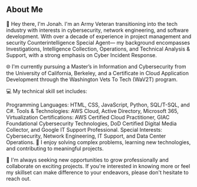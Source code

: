 ## About Me

👋 Hey there, I'm Jonah. I'm an Army Veteran transitioning into the tech industry with interests in cybersecurity, network engineering, and software development. 
With over a decade of experience in project management and security Counterintelligence Special Agent— my background encompasses Investigations, Intelligence Collection, Operations, and Technical Analysis & Support, with a strong emphasis on Cyber Incident Response.

🌐 I'm currently pursuing a Master’s in Information and Cybersecurity from the University of California, Berkeley, and a Certificate in Cloud Application Development through the Washington Vets To Tech (WaV2T) program.

💻 My technical skill set includes:

Programming Languages: HTML, CSS, JavaScript, Python, SQL/T-SQL, and C#.
Tools & Technologies: AWS Cloud, Active Directory, Microsoft 365, Virtualization
Certifications: AWS Certified Cloud Practitioner, GIAC Foundational Cybersecurity Technologies, DoD Certified Digital Media Collector, and Google IT Support Professional.
Special Interests: Cybersecurity, Network Engineering, IT Support, and Data Center Operations.
🔧 I enjoy solving complex problems, learning new technologies, and contributing to meaningful projects.

🚀 I'm always seeking new opportunities to grow professionally and collaborate on exciting projects. If you're interested in knowing more or feel my skillset can make difference to your endeavors, please don't hesitate to reach out.
